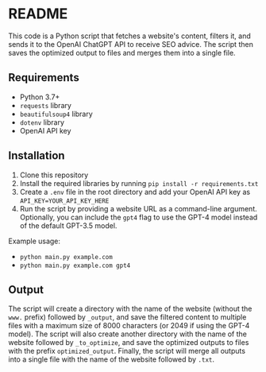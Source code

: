 # README

This code is a Python script that fetches a website's content, filters it, and sends it to the OpenAI ChatGPT API to receive SEO advice. The script then saves the optimized output to files and merges them into a single file.

## Requirements

- Python 3.7+
- `requests` library
- `beautifulsoup4` library
- `dotenv` library
- OpenAI API key

## Installation

1. Clone this repository
2. Install the required libraries by running `pip install -r requirements.txt`
3. Create a `.env` file in the root directory and add your OpenAI API key as `API_KEY=YOUR_API_KEY_HERE`
4. Run the script by providing a website URL as a command-line argument. Optionally, you can include the `gpt4` flag to use the GPT-4 model instead of the default GPT-3.5 model.

Example usage:

- `python main.py example.com`
- `python main.py example.com gpt4`


## Output

The script will create a directory with the name of the website (without the `www.` prefix) followed by `_output`, and save the filtered content to multiple files with a maximum size of 8000 characters (or 2049 if using the GPT-4 model). The script will also create another directory with the name of the website followed by `_to_optimize`, and save the optimized outputs to files with the prefix `optimized_output`. Finally, the script will merge all outputs into a single file with the name of the website followed by `.txt`.

